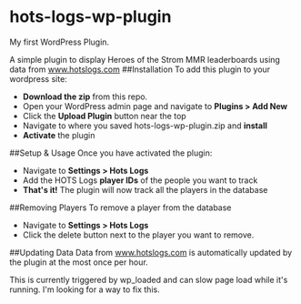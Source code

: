 # hots-logs-wp-plugin
My first WordPress Plugin.

A simple plugin to display Heroes of the Strom MMR leaderboards using data from www.hotslogs.com
##Installation
To add this plugin to your wordpress site:
* **Download the zip** from this repo.
* Open your WordPress admin page and navigate to **Plugins > Add New**
* Click the **Upload Plugin** button near the top
* Navigate to where you saved hots-logs-wp-plugin.zip and **install**
* **Activate** the plugin

##Setup & Usage
Once you have activated the plugin:
* Navigate to **Settings > Hots Logs**
* Add the HOTS Logs **player IDs** of the people you want to track
* **That's it!** The plugin will now track all the players in the database

##Removing Players
To remove a player from the database
* Navigate to **Settings > Hots Logs**
* Click the delete button next to the player you want to remove.

##Updating Data
Data from www.hotslogs.com is automatically updated by the plugin at the most once per hour.

This is currently triggered by wp_loaded and can slow page load while it's running. I'm looking for a way to fix this.
